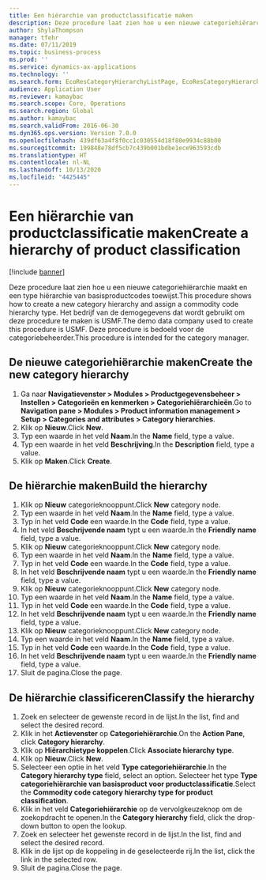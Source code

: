 ```yaml
---
title: Een hiërarchie van productclassificatie maken
description: Deze procedure laat zien hoe u een nieuwe categoriehiërarchie maakt en een type hiërarchie van basisproductcodes toewijst.
author: ShylaThompson
manager: tfehr
ms.date: 07/11/2019
ms.topic: business-process
ms.prod: ''
ms.service: dynamics-ax-applications
ms.technology: ''
ms.search.form: EcoResCategoryHierarchyListPage, EcoResCategoryHierarchyCreate, EcoResCategory, EcoResCategoryHierarchyRole, EcoResProductCategory, EcoResCategorySearchList, EcoResCategoryHierarchyFactbox, EcoResCategoryFriendlyName, EcoResCategoryAddProduct
audience: Application User
ms.reviewer: kamaybac
ms.search.scope: Core, Operations
ms.search.region: Global
ms.author: kamaybac
ms.search.validFrom: 2016-06-30
ms.dyn365.ops.version: Version 7.0.0
ms.openlocfilehash: 439df63a4f8f0cc1c030554d18f80e9934c88b00
ms.sourcegitcommit: 199848e78df5cb7c439b001bdbe1ece963593cdb
ms.translationtype: HT
ms.contentlocale: nl-NL
ms.lasthandoff: 10/13/2020
ms.locfileid: "4425445"
---
```

# <a name="create-a-hierarchy-of-product-classification"></a><span data-ttu-id="9629e-103">Een hiërarchie van productclassificatie maken</span><span class="sxs-lookup"><span data-stu-id="9629e-103">Create a hierarchy of product classification</span></span>

[!include [banner](../../includes/banner.md)]

<span data-ttu-id="9629e-104">Deze procedure laat zien hoe u een nieuwe categoriehiërarchie maakt en een type hiërarchie van basisproductcodes toewijst.</span><span class="sxs-lookup"><span data-stu-id="9629e-104">This procedure shows how to create a new category hierarchy and assign a commodity code hierarchy type.</span></span> <span data-ttu-id="9629e-105">Het bedrijf van de demogegevens dat wordt gebruikt om deze procedure te maken is USMF.</span><span class="sxs-lookup"><span data-stu-id="9629e-105">The demo data company used to create this procedure is USMF.</span></span> <span data-ttu-id="9629e-106">Deze procedure is bedoeld voor de categoriebeheerder.</span><span class="sxs-lookup"><span data-stu-id="9629e-106">This procedure is intended for the category manager.</span></span>


## <a name="create-the-new-category-hierarchy"></a><span data-ttu-id="9629e-107">De nieuwe categoriehiërarchie maken</span><span class="sxs-lookup"><span data-stu-id="9629e-107">Create the new category hierarchy</span></span>
1. <span data-ttu-id="9629e-108">Ga naar **Navigatievenster > Modules > Productgegevensbeheer > Instellen > Categorieën en kenmerken > Categoriehiërarchieën**.</span><span class="sxs-lookup"><span data-stu-id="9629e-108">Go to **Navigation pane > Modules > Product information management > Setup > Categories and attributes > Category hierarchies**.</span></span>
2. <span data-ttu-id="9629e-109">Klik op **Nieuw**.</span><span class="sxs-lookup"><span data-stu-id="9629e-109">Click **New**.</span></span>
3. <span data-ttu-id="9629e-110">Typ een waarde in het veld **Naam**.</span><span class="sxs-lookup"><span data-stu-id="9629e-110">In the **Name** field, type a value.</span></span>
4. <span data-ttu-id="9629e-111">Typ een waarde in het veld **Beschrijving**.</span><span class="sxs-lookup"><span data-stu-id="9629e-111">In the **Description** field, type a value.</span></span>
5. <span data-ttu-id="9629e-112">Klik op **Maken**.</span><span class="sxs-lookup"><span data-stu-id="9629e-112">Click **Create**.</span></span>

## <a name="build-the-hierarchy"></a><span data-ttu-id="9629e-113">De hiërarchie maken</span><span class="sxs-lookup"><span data-stu-id="9629e-113">Build the hierarchy</span></span>
1. <span data-ttu-id="9629e-114">Klik op **Nieuw** categorieknooppunt.</span><span class="sxs-lookup"><span data-stu-id="9629e-114">Click **New** category node.</span></span>
2. <span data-ttu-id="9629e-115">Typ een waarde in het veld **Naam**.</span><span class="sxs-lookup"><span data-stu-id="9629e-115">In the **Name** field, type a value.</span></span>
3. <span data-ttu-id="9629e-116">Typ in het veld **Code** een waarde.</span><span class="sxs-lookup"><span data-stu-id="9629e-116">In the **Code** field, type a value.</span></span>
4. <span data-ttu-id="9629e-117">In het veld **Beschrijvende naam** typt u een waarde.</span><span class="sxs-lookup"><span data-stu-id="9629e-117">In the **Friendly name** field, type a value.</span></span>
5. <span data-ttu-id="9629e-118">Klik op **Nieuw** categorieknooppunt.</span><span class="sxs-lookup"><span data-stu-id="9629e-118">Click **New** category node.</span></span>
6. <span data-ttu-id="9629e-119">Typ een waarde in het veld **Naam**.</span><span class="sxs-lookup"><span data-stu-id="9629e-119">In the **Name** field, type a value.</span></span>
7. <span data-ttu-id="9629e-120">Typ in het veld **Code** een waarde.</span><span class="sxs-lookup"><span data-stu-id="9629e-120">In the **Code** field, type a value.</span></span>
8. <span data-ttu-id="9629e-121">In het veld **Beschrijvende naam** typt u een waarde.</span><span class="sxs-lookup"><span data-stu-id="9629e-121">In the **Friendly name** field, type a value.</span></span>
9. <span data-ttu-id="9629e-122">Klik op **Nieuw** categorieknooppunt.</span><span class="sxs-lookup"><span data-stu-id="9629e-122">Click **New** category node.</span></span>
10. <span data-ttu-id="9629e-123">Typ een waarde in het veld **Naam**.</span><span class="sxs-lookup"><span data-stu-id="9629e-123">In the **Name** field, type a value.</span></span>
11. <span data-ttu-id="9629e-124">Typ in het veld **Code** een waarde.</span><span class="sxs-lookup"><span data-stu-id="9629e-124">In the **Code** field, type a value.</span></span>
12. <span data-ttu-id="9629e-125">In het veld **Beschrijvende naam** typt u een waarde.</span><span class="sxs-lookup"><span data-stu-id="9629e-125">In the **Friendly name** field, type a value.</span></span>
13. <span data-ttu-id="9629e-126">Klik op **Nieuw** categorieknooppunt.</span><span class="sxs-lookup"><span data-stu-id="9629e-126">Click **New** category node.</span></span>
14. <span data-ttu-id="9629e-127">Typ een waarde in het veld **Naam**.</span><span class="sxs-lookup"><span data-stu-id="9629e-127">In the **Name** field, type a value.</span></span>
15. <span data-ttu-id="9629e-128">Typ in het veld **Code** een waarde.</span><span class="sxs-lookup"><span data-stu-id="9629e-128">In the **Code** field, type a value.</span></span>
16. <span data-ttu-id="9629e-129">In het veld **Beschrijvende naam** typt u een waarde.</span><span class="sxs-lookup"><span data-stu-id="9629e-129">In the **Friendly name** field, type a value.</span></span>
17. <span data-ttu-id="9629e-130">Sluit de pagina.</span><span class="sxs-lookup"><span data-stu-id="9629e-130">Close the page.</span></span>

## <a name="classify-the-hierarchy"></a><span data-ttu-id="9629e-131">De hiërarchie classificeren</span><span class="sxs-lookup"><span data-stu-id="9629e-131">Classify the hierarchy</span></span>
1. <span data-ttu-id="9629e-132">Zoek en selecteer de gewenste record in de lijst.</span><span class="sxs-lookup"><span data-stu-id="9629e-132">In the list, find and select the desired record.</span></span>
2. <span data-ttu-id="9629e-133">Klik in het **Actievenster** op **Categoriehiërarchie**.</span><span class="sxs-lookup"><span data-stu-id="9629e-133">On the **Action Pane**, click **Category hierarchy**.</span></span>
3. <span data-ttu-id="9629e-134">Klik op **Hiërarchietype koppelen**.</span><span class="sxs-lookup"><span data-stu-id="9629e-134">Click **Associate hierarchy type**.</span></span>
4. <span data-ttu-id="9629e-135">Klik op **Nieuw**.</span><span class="sxs-lookup"><span data-stu-id="9629e-135">Click **New**.</span></span>
5. <span data-ttu-id="9629e-136">Selecteer een optie in het veld **Type categoriehiërarchie**.</span><span class="sxs-lookup"><span data-stu-id="9629e-136">In the **Category hierarchy type** field, select an option.</span></span> <span data-ttu-id="9629e-137">Selecteer het type **Type categoriehiërarchie van basisproduct voor productclassificatie**.</span><span class="sxs-lookup"><span data-stu-id="9629e-137">Select the **Commodity code category hierarchy type for product classification**.</span></span>  
6. <span data-ttu-id="9629e-138">Klik in het veld **Categoriehiërarchie** op de vervolgkeuzeknop om de zoekopdracht te openen.</span><span class="sxs-lookup"><span data-stu-id="9629e-138">In the **Category hierarchy** field, click the drop-down button to open the lookup.</span></span>
7. <span data-ttu-id="9629e-139">Zoek en selecteer het gewenste record in de lijst.</span><span class="sxs-lookup"><span data-stu-id="9629e-139">In the list, find and select the desired record.</span></span>
8. <span data-ttu-id="9629e-140">Klik in de lijst op de koppeling in de geselecteerde rij.</span><span class="sxs-lookup"><span data-stu-id="9629e-140">In the list, click the link in the selected row.</span></span>
9. <span data-ttu-id="9629e-141">Sluit de pagina.</span><span class="sxs-lookup"><span data-stu-id="9629e-141">Close the page.</span></span>

